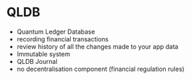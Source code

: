 # QLDB
- Quantum Ledger Database
- recording financial transactions
- review history of all the changes made to your app data
- Immutable system
- QLDB Journal
- no decentralisation component (financial regulation rules)
